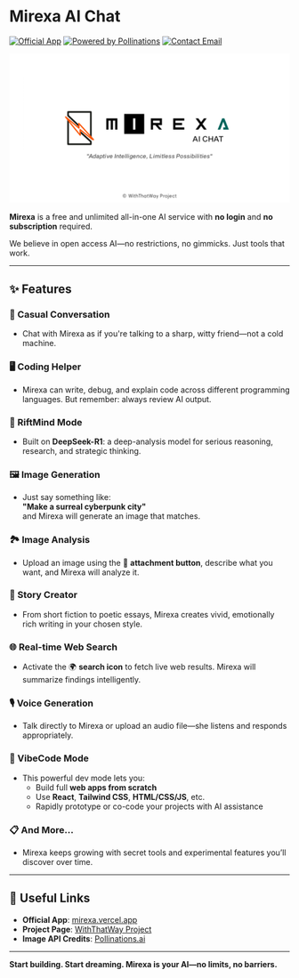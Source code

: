 # Mirexa AI Chat

[![Official App](https://img.shields.io/badge/Mirexa-Launch%20App-blueviolet?logo=vercel&style=flat-square)](https://mirexa.vercel.app)
[![Powered by Pollinations](https://img.shields.io/badge/API%20by-Pollinations.ai-orange?style=flat-square)](https://github.com/pollinations/pollinations/blob/master/APIDOCS.md)
[![Contact Email](https://img.shields.io/badge/Email-zrezata@gmail.com-blue?logo=gmail&style=flat-square)](mailto:zrezata@gmail.com)

[![Mirexa AI Chat](https://github.com/withthatway/withthatway/blob/855c97508a44b51fe4aa77fb84e394605097c99e/assets/thumbnail_page_of_mirexa_ai.png?raw=true)](https://mirexa.vercel.app)

**Mirexa** is a free and unlimited all-in-one AI service with **no login** and **no subscription** required.  

We believe in open access AI—no restrictions, no gimmicks. Just tools that work.

---

## ✨ Features

### 💬 Casual Conversation  
- Chat with Mirexa as if you're talking to a sharp, witty friend—not a cold machine.

### 🖥️ Coding Helper  
- Mirexa can write, debug, and explain code across different programming languages. But remember: always review AI output.

### 🧠 RiftMind Mode  
- Built on **DeepSeek-R1**: a deep-analysis model for serious reasoning, research, and strategic thinking.

### 🖼️ Image Generation  
- Just say something like:  
  **"Make a surreal cyberpunk city"**  
  and Mirexa will generate an image that matches.

### 🏞️ Image Analysis  
- Upload an image using the 📎 **attachment button**, describe what you want, and Mirexa will analyze it.

### 📖 Story Creator  
- From short fiction to poetic essays, Mirexa creates vivid, emotionally rich writing in your chosen style.

### 🌐 Real-time Web Search  
- Activate the 🌍 **search icon** to fetch live web results. Mirexa will summarize findings intelligently.

### 🎙️ Voice Generation  
- Talk directly to Mirexa or upload an audio file—she listens and responds appropriately.

### 🧩 VibeCode Mode  
- This powerful dev mode lets you:  
  - Build full **web apps from scratch**  
  - Use **React**, **Tailwind CSS**, **HTML/CSS/JS**, etc.  
  - Rapidly prototype or co-code your projects with AI assistance  

### 📋 And More...  
- Mirexa keeps growing with secret tools and experimental features you’ll discover over time.

---

## 🔗 Useful Links  

- **Official App**: [mirexa.vercel.app](https://mirexa.vercel.app)  
- **Project Page**: [WithThatWay Project](https://perchance.org/withthatway)  
- **Image API Credits**: [Pollinations.ai](https://github.com/pollinations/pollinations/blob/master/APIDOCS.md)  

---

**Start building. Start dreaming. Mirexa is your AI—no limits, no barriers.**
